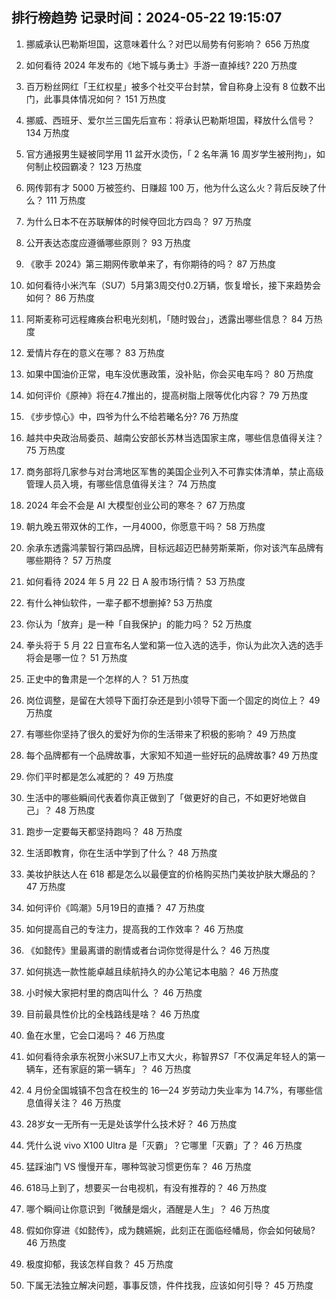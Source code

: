
## 排行榜趋势 记录时间：2024-05-22 19:15:07
  
  1. 挪威承认巴勒斯坦国，这意味着什么？对巴以局势有何影响？ 656 万热度
    
  2. 如何看待 2024 年发布的《地下城与勇士》手游一直掉线? 220 万热度
    
  3. 百万粉丝网红「王红权星」被多个社交平台封禁，曾自称身上没有 8 位数不出门，此事具体情况如何？ 151 万热度
    
  4. 挪威、西班牙、爱尔兰三国先后宣布：将承认巴勒斯坦国，释放什么信号？ 134 万热度
    
  5. 官方通报男生疑被同学用 11 盆开水烫伤，「 2 名年满 16 周岁学生被刑拘」，如何制止校园霸凌？ 123 万热度
    
  6. 网传郭有才 5000 万被签约、日赚超 100 万，他为什么这么火？背后反映了什么？ 111 万热度
    
  7. 为什么日本不在苏联解体的时候夺回北方四岛？ 97 万热度
    
  8. 公开表达态度应遵循哪些原则？ 93 万热度
    
  9. 《歌手 2024》第三期网传歌单来了，有你期待的吗？ 87 万热度
    
  10. 如何看待小米汽车（SU7）5月第3周交付0.2万辆，恢复增长，接下来趋势会如何？ 86 万热度
    
  11. 阿斯麦称可远程瘫痪台积电光刻机，「随时毁台」，透露出哪些信息？ 84 万热度
    
  12. 爱情片存在的意义在哪？ 83 万热度
    
  13. 如果中国油价正常，电车没优惠政策，没补贴，你会买电车吗？ 80 万热度
    
  14. 如何评价《原神》将在4.7推出的，提高树脂上限等优化内容？ 79 万热度
    
  15. 《步步惊心》中，四爷为什么不给若曦名分? 76 万热度
    
  16. 越共中央政治局委员、越南公安部长苏林当选国家主席，哪些信息值得关注？ 75 万热度
    
  17. 商务部将几家参与对台湾地区军售的美国企业列入不可靠实体清单，禁止高级管理人员入境，有哪些信息值得关注？ 74 万热度
    
  18. 2024 年会不会是 AI 大模型创业公司的寒冬？ 67 万热度
    
  19. 朝九晚五带双休的工作，一月4000，你愿意干吗？ 58 万热度
    
  20. 余承东透露鸿蒙智行第四品牌，目标远超迈巴赫劳斯莱斯，你对该汽车品牌有哪些期待？ 57 万热度
    
  21. 如何看待 2024 年 5 月 22 日 A 股市场行情？ 53 万热度
    
  22. 有什么神仙软件，一辈子都不想删掉? 53 万热度
    
  23. 你认为「放弃」是一种「自我保护」的能力吗？ 52 万热度
    
  24. 拳头将于 5 月 22 日宣布名人堂和第一位入选的选手，你认为此次入选的选手将会是哪一位？ 51 万热度
    
  25. 正史中的鲁肃是一个怎样的人？ 51 万热度
    
  26. 岗位调整，是留在大领导下面打杂还是到小领导下面一个固定的岗位上？ 49 万热度
    
  27. 有哪些你坚持了很久的爱好为你的生活带来了积极的影响？ 49 万热度
    
  28. 每个品牌都有一个品牌故事，大家知不知道一些好玩的品牌故事? 49 万热度
    
  29. 你们平时都是怎么减肥的？ 49 万热度
    
  30. 生活中的哪些瞬间代表着你真正做到了「做更好的自己，不如更好地做自己」？ 48 万热度
    
  31. 跑步一定要每天都坚持跑吗？ 48 万热度
    
  32. 生活即教育，你在生活中学到了什么？ 48 万热度
    
  33. 美妆护肤达人在 618 都是怎么以最便宜的价格购买热门美妆护肤大爆品的？ 47 万热度
    
  34. 如何评价《鸣潮》5月19日的直播？ 47 万热度
    
  35. 如何提高自己的专注力，提高我的工作效率？ 46 万热度
    
  36. 《如懿传》里最离谱的剧情或者台词你觉得是什么？ 46 万热度
    
  37. 如何挑选一款性能卓越且续航持久的办公笔记本电脑？ 46 万热度
    
  38. 小时候大家把村里的商店叫什么 ？ 46 万热度
    
  39. 目前最具性价比的全栈路线是啥？ 46 万热度
    
  40. 鱼在水里，它会口渴吗？ 46 万热度
    
  41. 如何看待余承东祝贺小米SU7上市又大火，称智界S7「不仅满足年轻人的第一辆车，还有家庭的第一辆车」？ 46 万热度
    
  42. 4 月份全国城镇不包含在校生的 16—24 岁劳动力失业率为 14.7%，有哪些信息值得关注？ 46 万热度
    
  43. 28岁女一无所有一无是处该学什么技术好？ 46 万热度
    
  44. 凭什么说 vivo X100 Ultra 是「灭霸」？它哪里「灭霸」了？ 46 万热度
    
  45. 猛踩油门 VS 慢慢开车，哪种驾驶习惯更伤车？ 46 万热度
    
  46. 618马上到了，想要买一台电视机，有没有推荐的？ 46 万热度
    
  47. 哪个瞬间让你意识到「微醺是烟火，酒醒是人生」？ 46 万热度
    
  48. 假如你穿进《如懿传》，成为魏嬿婉，此刻正在面临经幡局，你会如何破局? 46 万热度
    
  49. 极度抑郁，我该怎样自救？ 45 万热度
    
  50. 下属无法独立解决问题，事事反馈，件件找我，应该如何引导？ 45 万热度
    